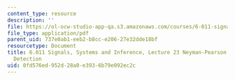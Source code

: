 ```yaml
---
content_type: resource
description: ''
file: https://ol-ocw-studio-app-qa.s3.amazonaws.com/courses/6-011-signals-systems-and-inference-spring-2018/0fd576ed952d28a0e3936b79e092ec2c_MIT6_011S18lec23.pdf
file_type: application/pdf
parent_uid: 737e0ab1-eeb2-b8cc-e206-27e32dde18bf
resourcetype: Document
title: 6.011 Signals, Systems and Inference, Lecture 23 Neyman-Pearson Testing, Signal
  Detection
uid: 0fd576ed-952d-28a0-e393-6b79e092ec2c
---
```

